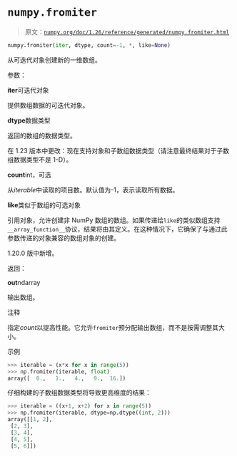 # `numpy.fromiter`

> 原文：[`numpy.org/doc/1.26/reference/generated/numpy.fromiter.html`](https://numpy.org/doc/1.26/reference/generated/numpy.fromiter.html)

```py
numpy.fromiter(iter, dtype, count=-1, *, like=None)
```

从可迭代对象创建新的一维数组。

参数：

**iter**可迭代对象

提供数组数据的可迭代对象。

**dtype**数据类型

返回的数组的数据类型。

在 1.23 版本中更改：现在支持对象和子数组数据类型（请注意最终结果对于子数组数据类型不是 1-D）。

**count**int，可选

从*iterable*中读取的项目数。默认值为-1，表示读取所有数据。

**like**类似于数组的可选对象

引用对象，允许创建非 NumPy 数组的数组。如果传递给`like`的类似数组支持`__array_function__`协议，结果将由其定义。在这种情况下，它确保了与通过此参数传递的对象兼容的数组对象的创建。

1.20.0 版中新增。

返回：

**out**ndarray

输出数组。

注释

指定*count*以提高性能。它允许`fromiter`预分配输出数组，而不是按需调整其大小。

示例

```py
>>> iterable = (x*x for x in range(5))
>>> np.fromiter(iterable, float)
array([  0.,   1.,   4.,   9.,  16.]) 
```

仔细构建的子数组数据类型将导致更高维度的结果：

```py
>>> iterable = ((x+1, x+2) for x in range(5))
>>> np.fromiter(iterable, dtype=np.dtype((int, 2)))
array([[1, 2],
 [2, 3],
 [3, 4],
 [4, 5],
 [5, 6]]) 
```
